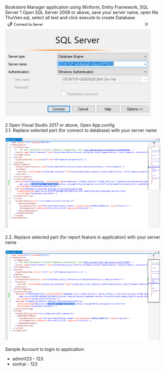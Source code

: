 Bookstore Manager application using Winform, Entity Framework, SQL Server
1 Open SQL Server 2008 or above, save your server name, open file ThuVien.sql, select all text and click execute to create Database
![Server name](https://github.com/DinhSonHai/bookstore-manager/blob/master/installation-image/serverName.png)
<br/><br/>
2 Open Visual Studio 2017 or above, Open App.config<br/>
2.1. Replace selected part (for connect to database) with your server name <br/><br/>
![Connect to Database](https://github.com/DinhSonHai/bookstore-manager/blob/master/installation-image/editDataSource.png)
<br/><br/>
2.2. Replace selected part (for report feature in application) with your server name <br/><br/>
![Connect for Report Feature](https://github.com/DinhSonHai/bookstore-manager/blob/master/installation-image/editDataSourceForReport.PNG)
<br/><br/>
Sample Account to login to application:
* admin123 - 123
* sonhai - 123
